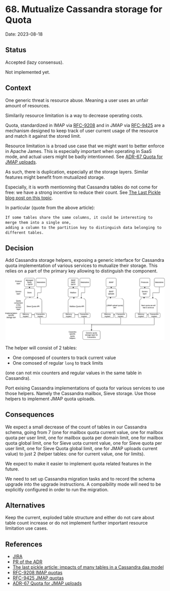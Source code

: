 # 68. Mutualize Cassandra storage for Quota

Date: 2023-08-18

## Status

Accepted (lazy consensus).

Not implemented yet.

## Context

One generic threat is resource abuse. Meaning a user uses an unfair amount of resources.

Similarily resource limitation is a way to decrease operating costs.

Quota, standardized in IMAP via [RFC-9208](https://www.rfc-editor.org/rfc/rfc9208.html) and in JMAP via
[RFC-9425](https://datatracker.ietf.org/doc/rfc9425/) are a mechanism designed to keep track of
user current usage of the resource and match it against the stored limit.

Resource limitation is a broad use case that we might want to better enforce in Apache James. This is especially
important when operating in SaaS mode, and actual users might be badly intentionned. See
[ADR-67 Quota for JMAP uploads](0067-quota-for-jmap-uploads.md).

As such, there is duplication, especially at the storage layers. Similar features might benefit from mutualized storage.

Especially, it is worth mentionning that Cassandra tables do not come for free: we have a strong incentive to reduce their count.
See [The Last Pickle blog post on this topic](https://thelastpickle.com/blog/2020/11/25/impacts-of-many-tables-on-cassandra.html).

In particular (quote from the above article):

```
If some tables share the same columns, it could be interesting to merge them into a single one, 
adding a column to the partition key to distinguish data belonging to different tables.
```

## Decision

Add Cassandra storage helpers, exposing a generic interface for Cassandra quota implementation of various services to mutualize their
storage. This relies on a part of the primary key allowing to distinguish the component.

![Architecture diagram for quota related features](img/adr-68-architecture-diagram.png)

The helper will consist of 2 tables:
- One composed of counters to track current value
- One comosed of regular `long` to track limits

(one can not mix counters and regular values in the same table in Cassandra).

Port exising Cassandra implementations of quota for various services to use those helpers. Namely the Cassandra mailbox, Sieve storage. Use those
helpers to implement JMAP quota uploads.

## Consequences

We expect a small decrease of the count of tables in our Cassandra schema, going from 7 (one for mailbox quota current value, one for mailbox quota
per user limit, one for mailbox quota per domain limit, one for mailbox quota global limit, one for Sieve uota current value, one for Sieve quota
per user limit, one for Sieve Quota global limit, one for JMAP uploads current value) to just 2 (helper tables: one for current value, one for limits).

We expect to make it easier to implement quota related features in the future.

We need to set up Cassandra migration tasks and to record the schema upgrade into the upgrade instructions. A compaibility mode will need to be
explicitly configured in order to run the migration.

## Alternatives

Keep the current, exploded table structure and either do not care about table count increase or do not implement further important resource limitation
use cases.

## References

- [JIRA](https://issues.apache.org/jira/projects/JAMES/issues/JAMES-3926)
- [PR of the ADR](https://github.com/apache/james-project/pull/1692)
- [The last pickle article: impacts of many tables in a Cassandra daa model](https://thelastpickle.com/blog/2020/11/25/impacts-of-many-tables-on-cassandra.html)
- [RFC-9208 IMAP quotas](https://www.rfc-editor.org/rfc/rfc9208.html)
- [RFC-9425 JMAP quotas](https://datatracker.ietf.org/doc/rfc9425/)
- [ADR-67 Quota for JMAP uploads](0067-quota-for-jmap-uploads.md)
